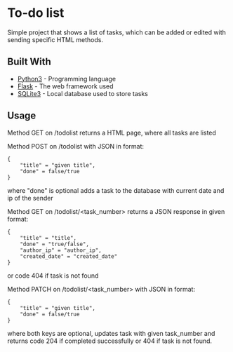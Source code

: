 # To-do list

Simple project that shows a list of tasks, which can be added or edited with sending specific HTML methods.

## Built With

* [Python3](https://www.python.org/) - Programming language
* [Flask](http://flask.pocoo.org/) - The web framework used
* [SQLite3](https://www.sqlite.org/index.html) - Local database used to store tasks

## Usage

Method GET on /todolist returns a HTML page, where all tasks are listed

Method POST on /todolist with JSON in format:
```
{ 
	"title" = "given title", 
	"done" = false/true
}
```
where "done" is optional adds a task to the database with current date and ip of the sender

Method GET on /todolist/<task_number> returns a JSON response in given format:
```
{
	"title" = "title",
	"done" = "true/false",
	"author_ip" = "author_ip",
	"created_date" = "created_date"
}
```
or code 404 if task is not found

Method PATCH on /todolist/<task_number> with JSON in format: 
```
{ 
	"title" = "given title", 
	"done" = false/true
}
```
where both keys are optional, updates task with given task_number and returns code 204 if completed successfully or 404 if task is not found.
